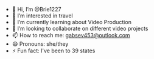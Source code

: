 - 👋 Hi, I’m @Brie1227
- 👀 I’m interested in travel
- 🌱 I’m currently learning about Video Production
- 💞️ I’m looking to collaborate on different video projects
- 📫 How to reach me: gabsev453@outlook.com
- 😄 Pronouns: she/they
- ⚡ Fun fact: I've been to 39 states 

<!---
Brie1227/Brie1227 is a ✨ special ✨ repository because its `README.md` (this file) appears on your GitHub profile.
You can click the Preview link to take a look at your changes.
--->
